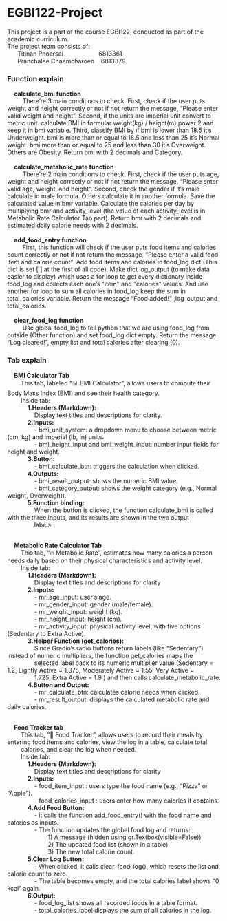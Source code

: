 # EGBI122-Project
This project is a part of the course EGBI122, conducted as part of the academic curriculum.  
The project team consists of:  
<span>&nbsp;&nbsp;&nbsp;&nbsp;&nbsp;&nbsp;Titinan Phoarsai<span>&nbsp;&nbsp;&nbsp;&nbsp;&nbsp;&nbsp;&nbsp;&nbsp;&nbsp;&nbsp;&nbsp;&nbsp;&nbsp;&nbsp;&nbsp;&nbsp;&nbsp;&nbsp;&nbsp;&nbsp;&nbsp;6813361  
<span>&nbsp;&nbsp;&nbsp;&nbsp;&nbsp;&nbsp;Pranchalee Chaemcharoen<span>&nbsp;&nbsp;&nbsp;&nbsp;6813379  

### Function explain  
<span>&nbsp;&nbsp;&nbsp;&nbsp;**calculate_bmi function**  
<span>&nbsp;&nbsp;&nbsp;&nbsp;&nbsp;&nbsp;&nbsp;&nbsp; There’re 3 main conditions to check. First, check if the user puts weight and height correctly or not if not return the message, “Please enter valid weight and height”. Second, if the units are imperial unit convert to metric unit. calculate BMI in formular weight(kg) / height(m) power 2 and keep it in bmi variable. Third, classify BMI by if bmi is lower than 18.5 it’s Underweight. bmi is more than or equal to 18.5 and less than 25 it’s Normal weight. bmi more than or equal to 25 and less than 30 it’s Overweight. Others are Obesity. Return bmi with 2 decimals and Category.    
<br>&nbsp;&nbsp;&nbsp;&nbsp;**calculate_metabolic_rate function**  
<span>&nbsp;&nbsp;&nbsp;&nbsp;&nbsp;&nbsp;&nbsp;&nbsp; There’re 2 main conditions to check. First, check if the user puts age, weight and height correctly or not if not return the message, “Please enter valid age, weight, and height". Second, check the gender if it’s male calculate in male formula. Others calculate it in another formula. Save the calculated value in bmr variable. Calculate the calories per day by multiplying bmr and activity_level (the value of each activity_level is in Metabolic Rate Calculator Tab part). Return bmr with 2 decimals and estimated daily calorie needs with 2 decimals.  
<br>&nbsp;&nbsp;&nbsp;&nbsp;**add_food_entry function**
<br>&nbsp;&nbsp;&nbsp;&nbsp;&nbsp;&nbsp;&nbsp;&nbsp; First, this function will check if the user puts food items and calories count correctly or not if not return the message, “Please enter a valid food item and calorie count". Add food items and calories in food_log dict (This dict is set [ ] at the first of all code). Make dict log_output (to make data easier to display) which uses a for loop to get every dictionary inside food_log and collects each one’s "item" and "calories" values. And use another for loop to sum all calories in food_log keep the sum in total_calories variable. Return the message “Food added!” ,log_output and total_calories.  
<br>&nbsp;&nbsp;&nbsp;&nbsp;**clear_food_log function**
<br>&nbsp;&nbsp;&nbsp;&nbsp;&nbsp;&nbsp;&nbsp;&nbsp; Use global food_log to tell python that we are using food_log from outside (Other function) and set food_log dict empty. Return the message “Log cleared!”, empty list and total calories after clearing (0).  

### Tab explain
<span>&nbsp;&nbsp;&nbsp;&nbsp;**BMI Calculator Tab**  
<span>&nbsp;&nbsp;&nbsp;&nbsp;&nbsp;&nbsp;&nbsp;&nbsp;This tab, labeled “📊 BMI Calculator”, allows users to compute their Body Mass Index (BMI) and see their health category.  
<span>&nbsp;&nbsp;&nbsp;&nbsp;&nbsp;&nbsp;&nbsp;&nbsp;Inside tab:  
<span>&nbsp;&nbsp;&nbsp;&nbsp;&nbsp;&nbsp;&nbsp;&nbsp;&nbsp;&nbsp;&nbsp;&nbsp;**1.Headers (Markdown):**  
<span>&nbsp;&nbsp;&nbsp;&nbsp;&nbsp;&nbsp;&nbsp;&nbsp;&nbsp;&nbsp;&nbsp;&nbsp;&nbsp;&nbsp;&nbsp;&nbsp;Display text titles and descriptions for clarity.  
<span>&nbsp;&nbsp;&nbsp;&nbsp;&nbsp;&nbsp;&nbsp;&nbsp;&nbsp;&nbsp;&nbsp;&nbsp;**2.Inputs:**  
<span>&nbsp;&nbsp;&nbsp;&nbsp;&nbsp;&nbsp;&nbsp;&nbsp;&nbsp;&nbsp;&nbsp;&nbsp;&nbsp;&nbsp;&nbsp;&nbsp;-	bmi_unit_system: a dropdown menu to choose between metric (cm, kg) and imperial (lb, in) units.  
<span>&nbsp;&nbsp;&nbsp;&nbsp;&nbsp;&nbsp;&nbsp;&nbsp;&nbsp;&nbsp;&nbsp;&nbsp;&nbsp;&nbsp;&nbsp;&nbsp;-	bmi_height_input and bmi_weight_input: number input fields for height and weight.  
<span>&nbsp;&nbsp;&nbsp;&nbsp;&nbsp;&nbsp;&nbsp;&nbsp;&nbsp;&nbsp;&nbsp;&nbsp;**3.Button:**  
<span>&nbsp;&nbsp;&nbsp;&nbsp;&nbsp;&nbsp;&nbsp;&nbsp;&nbsp;&nbsp;&nbsp;&nbsp;&nbsp;&nbsp;&nbsp;&nbsp;-	bmi_calculate_btn: triggers the calculation when clicked.  
<span>&nbsp;&nbsp;&nbsp;&nbsp;&nbsp;&nbsp;&nbsp;&nbsp;&nbsp;&nbsp;&nbsp;&nbsp;**4.Outputs:**  
<span>&nbsp;&nbsp;&nbsp;&nbsp;&nbsp;&nbsp;&nbsp;&nbsp;&nbsp;&nbsp;&nbsp;&nbsp;&nbsp;&nbsp;&nbsp;&nbsp;-	bmi_result_output: shows the numeric BMI value.  
<span>&nbsp;&nbsp;&nbsp;&nbsp;&nbsp;&nbsp;&nbsp;&nbsp;&nbsp;&nbsp;&nbsp;&nbsp;&nbsp;&nbsp;&nbsp;&nbsp;-	bmi_category_output: shows the weight category (e.g., Normal weight, Overweight).  
<span>&nbsp;&nbsp;&nbsp;&nbsp;&nbsp;&nbsp;&nbsp;&nbsp;&nbsp;&nbsp;&nbsp;&nbsp;**5.Function binding:**  
<span>&nbsp;&nbsp;&nbsp;&nbsp;&nbsp;&nbsp;&nbsp;&nbsp;&nbsp;&nbsp;&nbsp;&nbsp;&nbsp;&nbsp;&nbsp;&nbsp;When the button is clicked, the function calculate_bmi is called with the three inputs, and its results are shown in the two output 
<span>&nbsp;&nbsp;&nbsp;&nbsp;&nbsp;&nbsp;&nbsp;&nbsp;&nbsp;&nbsp;&nbsp;&nbsp;&nbsp;&nbsp;&nbsp;&nbsp;labels.  

<br>&nbsp;&nbsp;&nbsp;&nbsp;**Metabolic Rate Calculator Tab**  
<span>&nbsp;&nbsp;&nbsp;&nbsp;&nbsp;&nbsp;&nbsp;&nbsp;This tab, “🔥 Metabolic Rate”, estimates how many calories a person needs daily based on their physical characteristics and activity level.   
<span>&nbsp;&nbsp;&nbsp;&nbsp;&nbsp;&nbsp;&nbsp;&nbsp;Inside tab:  
<span>&nbsp;&nbsp;&nbsp;&nbsp;&nbsp;&nbsp;&nbsp;&nbsp;&nbsp;&nbsp;&nbsp;&nbsp;**1.Headers (Markdown):**  
<span>&nbsp;&nbsp;&nbsp;&nbsp;&nbsp;&nbsp;&nbsp;&nbsp;&nbsp;&nbsp;&nbsp;&nbsp;&nbsp;&nbsp;&nbsp;&nbsp;Display text titles and descriptions for clarity  
<span>&nbsp;&nbsp;&nbsp;&nbsp;&nbsp;&nbsp;&nbsp;&nbsp;&nbsp;&nbsp;&nbsp;&nbsp;**2.Inputs:**  
<span>&nbsp;&nbsp;&nbsp;&nbsp;&nbsp;&nbsp;&nbsp;&nbsp;&nbsp;&nbsp;&nbsp;&nbsp;&nbsp;&nbsp;&nbsp;&nbsp;-	mr_age_input: user’s age.  
<span>&nbsp;&nbsp;&nbsp;&nbsp;&nbsp;&nbsp;&nbsp;&nbsp;&nbsp;&nbsp;&nbsp;&nbsp;&nbsp;&nbsp;&nbsp;&nbsp;-	mr_gender_input: gender (male/female).  
<span>&nbsp;&nbsp;&nbsp;&nbsp;&nbsp;&nbsp;&nbsp;&nbsp;&nbsp;&nbsp;&nbsp;&nbsp;&nbsp;&nbsp;&nbsp;&nbsp;-	mr_weight_input: weight (kg).  
<span>&nbsp;&nbsp;&nbsp;&nbsp;&nbsp;&nbsp;&nbsp;&nbsp;&nbsp;&nbsp;&nbsp;&nbsp;&nbsp;&nbsp;&nbsp;&nbsp;-	mr_height_input: height (cm).  
<span>&nbsp;&nbsp;&nbsp;&nbsp;&nbsp;&nbsp;&nbsp;&nbsp;&nbsp;&nbsp;&nbsp;&nbsp;&nbsp;&nbsp;&nbsp;&nbsp;-	mr_activity_input: physical activity level, with five options (Sedentary to Extra Active).  
<span>&nbsp;&nbsp;&nbsp;&nbsp;&nbsp;&nbsp;&nbsp;&nbsp;&nbsp;&nbsp;&nbsp;&nbsp;**3.Helper Function (get_calories):**  
<span>&nbsp;&nbsp;&nbsp;&nbsp;&nbsp;&nbsp;&nbsp;&nbsp;&nbsp;&nbsp;&nbsp;&nbsp;&nbsp;&nbsp;&nbsp;&nbsp;Since Gradio’s radio buttons return labels (like “Sedentary”) instead of numeric multipliers, the function get_calories maps the  
<span>&nbsp;&nbsp;&nbsp;&nbsp;&nbsp;&nbsp;&nbsp;&nbsp;&nbsp;&nbsp;&nbsp;&nbsp;&nbsp;&nbsp;&nbsp;&nbsp;selected label back to its numeric multiplier value (Sedentary = 1.2, Lightly Active = 1.375, Moderately Active = 1.55, Very Active =  
<span>&nbsp;&nbsp;&nbsp;&nbsp;&nbsp;&nbsp;&nbsp;&nbsp;&nbsp;&nbsp;&nbsp;&nbsp;&nbsp;&nbsp;&nbsp;&nbsp;1.725, Extra Active = 1.9 ) and then calls calculate_metabolic_rate.  
<span>&nbsp;&nbsp;&nbsp;&nbsp;&nbsp;&nbsp;&nbsp;&nbsp;&nbsp;&nbsp;&nbsp;&nbsp;**4.Button and Output:**  
<span>&nbsp;&nbsp;&nbsp;&nbsp;&nbsp;&nbsp;&nbsp;&nbsp;&nbsp;&nbsp;&nbsp;&nbsp;&nbsp;&nbsp;&nbsp;&nbsp;-	mr_calculate_btn: calculates calorie needs when clicked.  
<span>&nbsp;&nbsp;&nbsp;&nbsp;&nbsp;&nbsp;&nbsp;&nbsp;&nbsp;&nbsp;&nbsp;&nbsp;&nbsp;&nbsp;&nbsp;&nbsp;-	mr_result_output: displays the calculated metabolic rate and daily calories.

<br>&nbsp;&nbsp;&nbsp;&nbsp;**Food Tracker tab**  
<span>&nbsp;&nbsp;&nbsp;&nbsp;&nbsp;&nbsp;&nbsp;&nbsp;This tab, “🍎 Food Tracker”, allows users to record their meals by entering food items and calories, view the log in a table, calculate total  
<span>&nbsp;&nbsp;&nbsp;&nbsp;&nbsp;&nbsp;&nbsp;&nbsp;calories, and clear the log when needed.  
<span>&nbsp;&nbsp;&nbsp;&nbsp;&nbsp;&nbsp;&nbsp;&nbsp;Inside tab:  
<span>&nbsp;&nbsp;&nbsp;&nbsp;&nbsp;&nbsp;&nbsp;&nbsp;&nbsp;&nbsp;&nbsp;&nbsp;**1.Headers (Markdown):**  
<span>&nbsp;&nbsp;&nbsp;&nbsp;&nbsp;&nbsp;&nbsp;&nbsp;&nbsp;&nbsp;&nbsp;&nbsp;&nbsp;&nbsp;&nbsp;&nbsp;Display text titles and descriptions for clarity  
<span>&nbsp;&nbsp;&nbsp;&nbsp;&nbsp;&nbsp;&nbsp;&nbsp;&nbsp;&nbsp;&nbsp;&nbsp;**2.Inputs:**  
<span>&nbsp;&nbsp;&nbsp;&nbsp;&nbsp;&nbsp;&nbsp;&nbsp;&nbsp;&nbsp;&nbsp;&nbsp;&nbsp;&nbsp;&nbsp;&nbsp;- food_item_input : users type the food name (e.g., “Pizza” or “Apple”).  
<span>&nbsp;&nbsp;&nbsp;&nbsp;&nbsp;&nbsp;&nbsp;&nbsp;&nbsp;&nbsp;&nbsp;&nbsp;&nbsp;&nbsp;&nbsp;&nbsp;- food_calories_input : users enter how many calories it contains.  
<span>&nbsp;&nbsp;&nbsp;&nbsp;&nbsp;&nbsp;&nbsp;&nbsp;&nbsp;&nbsp;&nbsp;&nbsp;**4.Add Food Button:**  
<span>&nbsp;&nbsp;&nbsp;&nbsp;&nbsp;&nbsp;&nbsp;&nbsp;&nbsp;&nbsp;&nbsp;&nbsp;&nbsp;&nbsp;&nbsp;&nbsp;- it calls the function add_food_entry() with the food name and calories as inputs.  
<span>&nbsp;&nbsp;&nbsp;&nbsp;&nbsp;&nbsp;&nbsp;&nbsp;&nbsp;&nbsp;&nbsp;&nbsp;&nbsp;&nbsp;&nbsp;&nbsp;-	The function updates the global food log and returns:  
<span>&nbsp;&nbsp;&nbsp;&nbsp;&nbsp;&nbsp;&nbsp;&nbsp;&nbsp;&nbsp;&nbsp;&nbsp;&nbsp;&nbsp;&nbsp;&nbsp;&nbsp;&nbsp;&nbsp;&nbsp;&nbsp;&nbsp;&nbsp;&nbsp;1) A message (hidden using gr.Textbox(visible=False))  
<span>&nbsp;&nbsp;&nbsp;&nbsp;&nbsp;&nbsp;&nbsp;&nbsp;&nbsp;&nbsp;&nbsp;&nbsp;&nbsp;&nbsp;&nbsp;&nbsp;&nbsp;&nbsp;&nbsp;&nbsp;&nbsp;&nbsp;&nbsp;&nbsp;2) The updated food list (shown in a table)  
<span>&nbsp;&nbsp;&nbsp;&nbsp;&nbsp;&nbsp;&nbsp;&nbsp;&nbsp;&nbsp;&nbsp;&nbsp;&nbsp;&nbsp;&nbsp;&nbsp;&nbsp;&nbsp;&nbsp;&nbsp;&nbsp;&nbsp;&nbsp;&nbsp;3) The new total calorie count.  
<span>&nbsp;&nbsp;&nbsp;&nbsp;&nbsp;&nbsp;&nbsp;&nbsp;&nbsp;&nbsp;&nbsp;&nbsp;**5.Clear Log Button:**  
<span>&nbsp;&nbsp;&nbsp;&nbsp;&nbsp;&nbsp;&nbsp;&nbsp;&nbsp;&nbsp;&nbsp;&nbsp;&nbsp;&nbsp;&nbsp;&nbsp;- When clicked, it calls clear_food_log(), which resets the list and calorie count to zero.  
<span>&nbsp;&nbsp;&nbsp;&nbsp;&nbsp;&nbsp;&nbsp;&nbsp;&nbsp;&nbsp;&nbsp;&nbsp;&nbsp;&nbsp;&nbsp;&nbsp;-	The table becomes empty, and the total calories label shows “0 kcal” again.  
<span>&nbsp;&nbsp;&nbsp;&nbsp;&nbsp;&nbsp;&nbsp;&nbsp;&nbsp;&nbsp;&nbsp;&nbsp;**6.Output:**  
<span>&nbsp;&nbsp;&nbsp;&nbsp;&nbsp;&nbsp;&nbsp;&nbsp;&nbsp;&nbsp;&nbsp;&nbsp;&nbsp;&nbsp;&nbsp;&nbsp;- food_log_list shows all recorded foods in a table format.  
<span>&nbsp;&nbsp;&nbsp;&nbsp;&nbsp;&nbsp;&nbsp;&nbsp;&nbsp;&nbsp;&nbsp;&nbsp;&nbsp;&nbsp;&nbsp;&nbsp;- total_calories_label displays the sum of all calories in the log.


